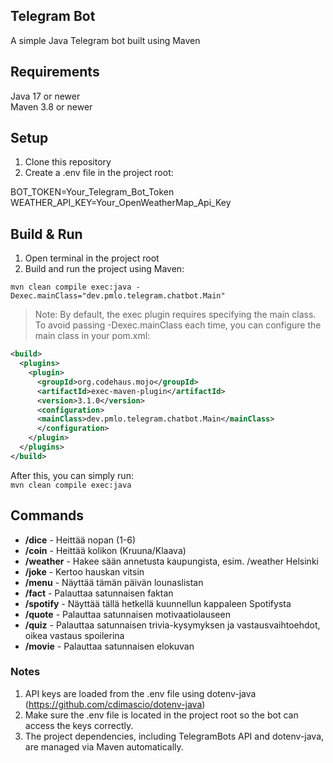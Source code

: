 ## Telegram Bot
A simple Java Telegram bot built using Maven

## Requirements
Java 17 or newer  
Maven 3.8 or newer

## Setup
1. Clone this repository
2. Create a .env file in the project root:

BOT_TOKEN=Your_Telegram_Bot_Token  
WEATHER_API_KEY=Your_OpenWeatherMap_Api_Key

## Build & Run
1. Open terminal in the project root
2. Build and run the project using Maven:
 
`mvn clean compile exec:java -Dexec.mainClass="dev.pmlo.telegram.chatbot.Main"`

> Note: By default, the exec plugin requires specifying the main class. To avoid passing -Dexec.mainClass each time, you can configure the main class in your pom.xml:
```xml
<build>
  <plugins>
    <plugin>
      <groupId>org.codehaus.mojo</groupId>
      <artifactId>exec-maven-plugin</artifactId>
      <version>3.1.0</version>
      <configuration>
      <mainClass>dev.pmlo.telegram.chatbot.Main</mainClass>
      </configuration>
    </plugin>
  </plugins>
</build>
```
After this, you can simply run:  
`mvn clean compile exec:java`

## Commands
- **/dice** - Heittää nopan (1-6)
- **/coin** - Heittää kolikon (Kruuna/Klaava)
- **/weather** <kaupunki> - Hakee sään annetusta kaupungista, esim. /weather Helsinki
- **/joke** - Kertoo hauskan vitsin
- **/menu** - Näyttää tämän päivän lounaslistan
- **/fact** - Palauttaa satunnaisen faktan
- **/spotify** - Näyttää tällä hetkellä kuunnellun kappaleen Spotifysta
- **/quote** - Palauttaa satunnaisen motivaatiolauseen
- **/quiz** - Palauttaa satunnaisen trivia-kysymyksen ja vastausvaihtoehdot, oikea vastaus spoilerina
- **/movie** - Palauttaa satunnaisen elokuvan
### Notes
1. API keys are loaded from the .env file using dotenv-java (https://github.com/cdimascio/dotenv-java)
2. Make sure the .env file is located in the project root so the bot can access the keys correctly.
3. The project dependencies, including TelegramBots API and dotenv-java, are managed via Maven automatically.
